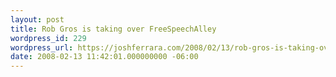 ```yaml
---
layout: post
title: Rob Gros is taking over FreeSpeechAlley
wordpress_id: 229
wordpress_url: https://joshferrara.com/2008/02/13/rob-gros-is-taking-over-freespeechalley/
date: 2008-02-13 11:42:01.000000000 -06:00
---
```

<!--Mime Type of File is image/jpeg --><div><a href="https://joshferrara.com/wp-photos/20080213-114201-1.jpg"><img src="https://joshferrara.com/wp-photos/thumb.20080213-114201-1.jpg" alt="" /></a></div>

